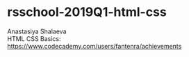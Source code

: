# rsschool-2019Q1-html-css

Anastasiya Shalaeva  
HTML CSS Basics: https://www.codecademy.com/users/fantenra/achievements
